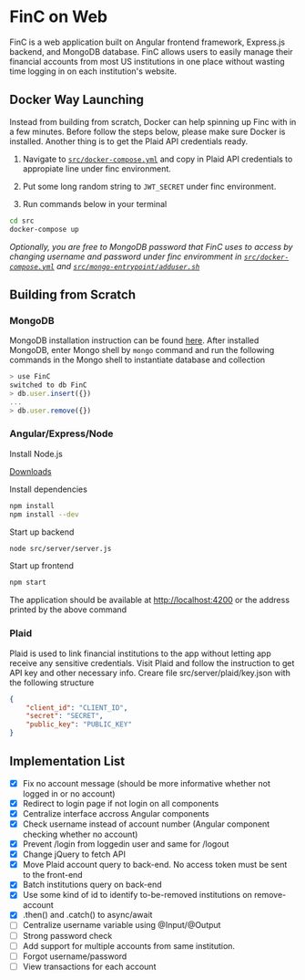 # FinC on Web

FinC is a web application built on Angular frontend framework, Express.js backend, and MongoDB database. FinC allows users to easily manage their financial accounts from most US institutions in one place without wasting time logging in on each institution's website.

## Docker Way Launching

Instead from building from scratch, Docker can help spinning up Finc with in a few minutes. Before follow the steps below, please make sure Docker is installed. Another thing is to get the Plaid API credentials ready.

1. Navigate to [`src/docker-compose.yml`](src/docker-compose.yml) and copy in Plaid API credentials to appropiate line under finc environment.

2. Put some long random string to `JWT_SECRET` under finc environment.

3. Run commands below in your terminal

```bash
cd src
docker-compose up
```

*Optionally, you are free to MongoDB password that FinC uses to access by changing username and password under finc enviromment in [`src/docker-compose.yml`](src/docker-compose.yml) and [`src/mongo-entrypoint/adduser.sh`](src/mongo-entrypoint/adduser.sh)*

## Building from Scratch

### MongoDB

MongoDB installation instruction can be found [here](https://docs.mongodb.com/manual/installation/#mongodb-community-edition-installation-tutorials). After installed MongoDB, enter Mongo shell by `mongo` command and run the following commands in the Mongo shell to instantiate database and collection

```JavaScript
> use FinC
switched to db FinC
> db.user.insert({})
...
> db.user.remove({})
```

### Angular/Express/Node

Install Node.js

[Downloads](https://nodejs.org/en/download/)

Install dependencies

```bash
npm install
npm install --dev
```

Start up backend

```bash
node src/server/server.js
```

Start up frontend

```bash
npm start
```

The application should be available at <http://localhost:4200> or the address printed by the above command

### Plaid

Plaid is used to link financial institutions to the app without letting app receive any sensitive credentials. Visit Plaid and follow the instruction to get API key and other necessary info. Creare file src/server/plaid/key.json with the following structure

```JSON
{
    "client_id": "CLIENT_ID",
    "secret": "SECRET",
    "public_key": "PUBLIC_KEY"
}
```

## Implementation List

- [x] Fix no account message (should be more informative whether not logged in or no account)
- [x] Redirect to login page if not login on all components
- [x] Centralize interface accross Angular components
- [x] Check username instead of account number (Angular component checking whether no account)
- [x] Prevent /login from loggedin user and same for /logout
- [x] Change jQuery to fetch API
- [x] Move Plaid account query to back-end. No access token must be sent to the front-end
- [x] Batch institutions query on back-end
- [x] Use some kind of id to identify to-be-removed institutions on remove-account
- [x] .then() and .catch() to async/await
- [ ] Centralize username variable using @Input/@Output
- [ ] Strong password check
- [ ] Add support for multiple accounts from same institution.
- [ ] Forgot username/password
- [ ] View transactions for each account
